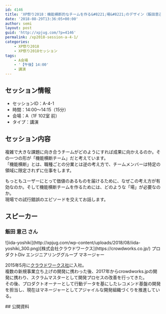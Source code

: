 ```yaml
---
id: 4146
title: 'XP祭り2018：機能横断的なチームを作る&#8221;場&#8221;のデザイン（飯田意己さん）'
date: '2018-08-29T13:36:05+00:00'
author: semi
layout: post
guid: 'http://xpjug.com/?p=4146'
permalink: /xp2018-session-a-4-1/
categories:
    - XP祭り2018
    - XP祭り2018セッション
tags:
    - A会場
    - '【午後】14:00'
    - 講演
---
```


## セッション情報

- セッションID：A-4-1
- 時間：14:00～14:15（15分）
- 会場：A（1F 102室 前）
- タイプ：講演

## セッション内容

複雑で大きな課題に向き合うチームがどのようにすれば成果に向かえるのか。その一つの形が「機能横断チーム」だと考えています。  
「機能横断」とは、職種ごとの分業とは逆の考え方で、チームメンバーは特定の領域に限定されずに仕事をします。

もっともユーザーにとって価値のあるものを届けるために、なぜこの考え方が有効なのか。そして機能横断チームを作るためには、どのような「場」が必要なのか。  
現場での試行錯誤のエピソードを交えてお話します。

## スピーカー

### 飯田 意己 さん

<div class="profile">![iida-yoshiki](http://xpjug.com/wp-content/uploads/2018/08/iida-yoshiki_300.png)[株式会社クラウドワークス](https://crowdworks.co.jp/) プロダクトDiv エンジニアリンググループ マネージャー

2015年5月に[クラウドワークス社](https://crowdworks.co.jp/)に入社。  
複数の新規事業立ち上げの開発に携わった後、2017年からcrowdworks.jpの開発に携わり、スクラムマスターとして開発プロセスの改善を行ってきた。  
その後、プロダクトオーナーとして行動データを基にしたレコメンド基盤の開発を担当し、現在はマネージャーとしてアジャイルな開発組織づくりを推進している。

</div>## 公開資料

<script async="" class="speakerdeck-embed" data-id="5bf4eb059ecf4012b4d1c8f55de33b0c" data-ratio="1.77777777777778" src="//speakerdeck.com/assets/embed.js"></script>